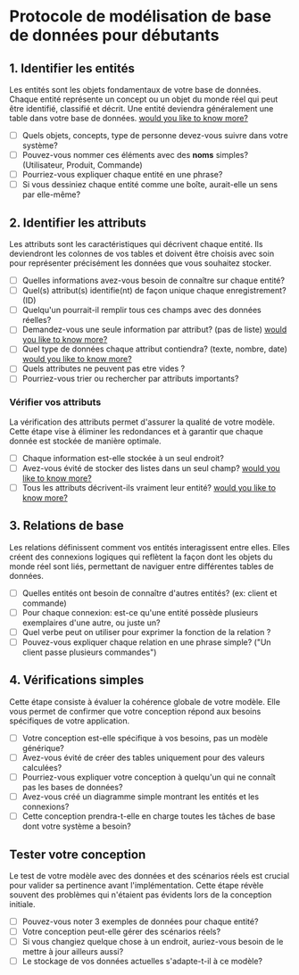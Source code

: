 # Protocole de modélisation de base de données pour débutants

## 1. Identifier les entités
Les entités sont les objets fondamentaux de votre base de données. Chaque entité représente un concept ou un objet du monde réel qui peut être identifié, classifié et décrit. Une entité deviendra généralement une table dans votre base de données. [would you like to know more?](entity_identification.md)

- [ ] Quels objets, concepts, type de personne devez-vous suivre dans votre système?
- [ ] Pouvez-vous nommer ces éléments avec des **noms** simples? (Utilisateur, Produit, Commande)
- [ ] Pourriez-vous expliquer chaque entité en une phrase?
- [ ] Si vous dessiniez chaque entité comme une boîte, aurait-elle un sens par elle-même?

## 2. Identifier les attributs
Les attributs sont les caractéristiques qui décrivent chaque entité. Ils deviendront les colonnes de vos tables et doivent être choisis avec soin pour représenter précisément les données que vous souhaitez stocker. 

- [ ] Quelles informations avez-vous besoin de connaître sur chaque entité?
- [ ] Quel(s) attribut(s) identifie(nt) de façon unique chaque enregistrement? (ID)
- [ ] Quelqu'un pourrait-il remplir tous ces champs avec des données réelles?
- [ ] Demandez-vous une seule information par attribut? (pas de liste) [would you like to know more?](entity_NF_atomicity.md)
- [ ] Quel type de données chaque attribut contiendra? (texte, nombre, date) [would you like to know more?](entity_attributes_types.md)
- [ ] Quels attributes ne peuvent pas etre vides ?
- [ ] Pourriez-vous trier ou rechercher par attributs importants?

### Vérifier vos attributs
La vérification des attributs permet d'assurer la qualité de votre modèle. Cette étape vise à éliminer les redondances et à garantir que chaque donnée est stockée de manière optimale.

- [ ] Chaque information est-elle stockée à un seul endroit?
- [ ] Avez-vous évité de stocker des listes dans un seul champ? [would you like to know more?](entity_NF_atomicity.md)
- [ ] Tous les attributs décrivent-ils vraiment leur entité?  [would you like to know more?](entity_NF_2.md)

## 3. Relations de base
Les relations définissent comment vos entités interagissent entre elles. Elles créent des connexions logiques qui reflètent la façon dont les objets du monde réel sont liés, permettant de naviguer entre différentes tables de données.

- [ ] Quelles entités ont besoin de connaître d'autres entités? (ex: client et commande)
- [ ] Pour chaque connexion: est-ce qu'une entité possède plusieurs exemplaires d'une autre, ou juste un?
- [ ] Quel verbe peut on utiliser pour exprimer la fonction de la relation ?
- [ ] Pouvez-vous expliquer chaque relation en une phrase simple? ("Un client passe plusieurs commandes")

## 4. Vérifications simples
Cette étape consiste à évaluer la cohérence globale de votre modèle. Elle vous permet de confirmer que votre conception répond aux besoins spécifiques de votre application.

- [ ] Votre conception est-elle spécifique à vos besoins, pas un modèle générique?
- [ ] Avez-vous évité de créer des tables uniquement pour des valeurs calculées?
- [ ] Pourriez-vous expliquer votre conception à quelqu'un qui ne connaît pas les bases de données?
- [ ] Avez-vous créé un diagramme simple montrant les entités et les connexions?
- [ ] Cette conception prendra-t-elle en charge toutes les tâches de base dont votre système a besoin?

## Tester votre conception
Le test de votre modèle avec des données et des scénarios réels est crucial pour valider sa pertinence avant l'implémentation. Cette étape révèle souvent des problèmes qui n'étaient pas évidents lors de la conception initiale.

- [ ] Pouvez-vous noter 3 exemples de données pour chaque entité?
- [ ] Votre conception peut-elle gérer des scénarios réels?
- [ ] Si vous changiez quelque chose à un endroit, auriez-vous besoin de le mettre à jour ailleurs aussi?
- [ ] Le stockage de vos données actuelles s'adapte-t-il à ce modèle?
